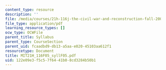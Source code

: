 ```yaml
---
content_type: resource
description: ''
file: /media/courses/21h-116j-the-civil-war-and-reconstruction-fall-2005/122e09e3f5c57f6441b08cd3284b50b1_MIT21H_116F05_syllF05.pdf
file_type: application/pdf
learning_resource_types: []
ocw_type: OCWFile
parent_title: Syllabus
parent_type: CourseSection
parent_uid: fcaadbd9-db13-a5aa-e020-45103aa612f1
resourcetype: Document
title: MIT21H_116F05_syllF05.pdf
uid: 122e09e3-f5c5-7f64-41b0-8cd3284b50b1
---
```

